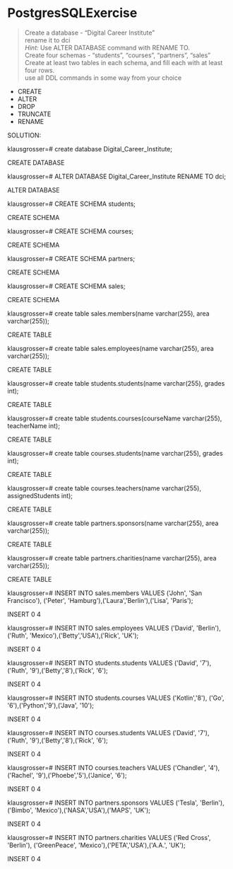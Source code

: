 # PostgresSQLExercise
> Create a database - “Digital Career Institute”  
> rename it to dci  
> _Hint:_ Use ALTER DATABASE command with RENAME TO.  
> Create four schemas - “students”, “courses”, “partners”, “sales”  
> Create at least two tables in each schema, and fill each with at least four rows.  
> use all DDL commands in some way from your choice

-   CREATE
-   ALTER
-   DROP
-   TRUNCATE
-   RENAME

SOLUTION:

klausgrosser=# create database Digital_Career_Institute;

CREATE DATABASE

klausgrosser=# ALTER DATABASE Digital_Career_Institute RENAME TO dci;

ALTER DATABASE

klausgrosser=# CREATE SCHEMA students;

CREATE SCHEMA

klausgrosser=# CREATE SCHEMA courses;

CREATE SCHEMA

klausgrosser=# CREATE SCHEMA partners;

CREATE SCHEMA

klausgrosser=# CREATE SCHEMA sales;

CREATE SCHEMA

klausgrosser=# create table sales.members(name varchar(255), area varchar(255));        

CREATE TABLE

klausgrosser=# create table sales.employees(name varchar(255), area varchar(255));

CREATE TABLE

klausgrosser=# create table students.students(name varchar(255), grades int);

CREATE TABLE

klausgrosser=# create table students.courses(courseName varchar(255), teacherName int);

CREATE TABLE

klausgrosser=# create table courses.students(name varchar(255), grades int);

CREATE TABLE

klausgrosser=# create table courses.teachers(name varchar(255), assignedStudents int);

CREATE TABLE

klausgrosser=# create table partners.sponsors(name varchar(255), area varchar(255));

CREATE TABLE

klausgrosser=# create table partners.charities(name varchar(255), area varchar(255));

CREATE TABLE

klausgrosser=# INSERT INTO sales.members VALUES ('John', 'San Francisco'), ('Peter', 'Hamburg'),('Laura','Berlin'),('Lisa', 'Paris');

INSERT 0 4

klausgrosser=# INSERT INTO sales.employees VALUES ('David', 'Berlin'), ('Ruth', 'Mexico'),('Betty','USA'),('Rick', 'UK');

INSERT 0 4

klausgrosser=# INSERT INTO students.students VALUES ('David', '7'), ('Ruth', '9'),('Betty','8'),('Rick', '6');

INSERT 0 4

klausgrosser=# INSERT INTO students.courses VALUES ('Kotlin','8'), ('Go', '6'),('Python','9'),('Java', '10');     

INSERT 0 4

klausgrosser=# INSERT INTO courses.students VALUES ('David', '7'), ('Ruth', '9'),('Betty','8'),('Rick', '6');       

INSERT 0 4

klausgrosser=# INSERT INTO courses.teachers VALUES ('Chandler', '4'), ('Rachel', '9'),('Phoebe','5'),('Janice', '6'); 

INSERT 0 4

klausgrosser=# INSERT INTO partners.sponsors VALUES ('Tesla', 'Berlin'), ('Bimbo', 'Mexico'),('NASA','USA'),('MAPS', 'UK');

INSERT 0 4

klausgrosser=# INSERT INTO partners.charities VALUES ('Red Cross', 'Berlin'), ('GreenPeace', 'Mexico'),('PETA','USA'),('A.A.', 'UK');

INSERT 0 4

